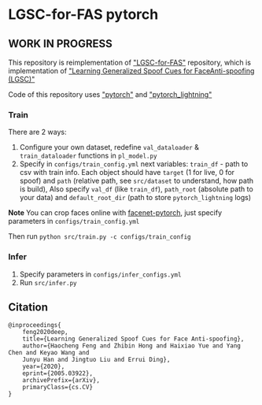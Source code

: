 # LGSC-for-FAS pytorch
## WORK IN PROGRESS

This repository is reimplementation of ["LGSC-for-FAS"](https://github.com/VIS-VAR/LGSC-for-FAS) repository, which is implementation
of ["Learning Generalized Spoof Cues for FaceAnti-spoofing (LGSC)"](https://arxiv.org/abs/2005.03922)

Code of this repository uses ["pytorch"](https://github.com/pytorch/pytorch) and ["pytorch_lightning"](https://github.com/PyTorchLightning/pytorch-lightning)

### Train
There are 2 ways:
 1. Configure your own dataset, redefine `val_dataloader` & `train_dataloader` functions in `pl_model.py`
 2. Specify in `configs/train_config.yml` next variables: `train_df` - path to csv with train info. 
 Each object should have `target` 
 (1 for live, 0 for spoof) and `path` 
 (relative path, see `src/dataset` to understand, how path is build), 
 Also specify `val_df` (like `train_df`),
 `path_root` (absolute path to your data) and 
 `default_root_dir` (path to store `pytorch_lightning` logs)
 
 **Note** You can crop faces online with [facenet-pytorch](https://github.com/timesler/facenet-pytorch),
 just specify parameters in `configs/train_config.yml`

Then run `python src/train.py -c configs/train_config`

### Infer
1. Specify parameters in `configs/infer_configs.yml`
2. Run `src/infer.py`

## Citation
```
@inproceedings{
    feng2020deep,
    title={Learning Generalized Spoof Cues for Face Anti-spoofing},
    author={Haocheng Feng and Zhibin Hong and Haixiao Yue and Yang Chen and Keyao Wang and 
    Junyu Han and Jingtuo Liu and Errui Ding},
    year={2020},
    eprint={2005.03922},
    archivePrefix={arXiv},
    primaryClass={cs.CV}
}
```